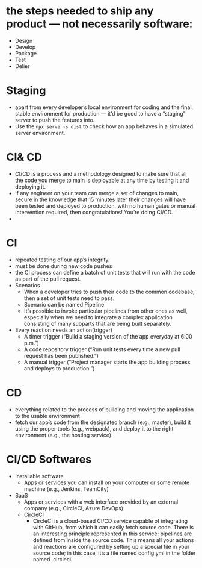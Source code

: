 # the steps needed to ship any product — not necessarily software:

-   Design
-   Develop
-   Package
-   Test
-   Delier

# Staging

-   apart from every developer’s local environment for coding and the final, stable environment for production — it’d be good to have a “staging” server to push the features into.
-   Use the `npx serve -s dist` to check how an app behaves in a simulated server environment.

# CI& CD

-   CI/CD is a process and a methodology designed to make sure that all the code you merge to main is deployable at any time by testing it and deploying it.
-   If any engineer on your team can merge a set of changes to main, secure in the knowledge that 15 minutes later their changes will have been tested and deployed to production, with no human gates or manual intervention required, then congratulations! You’re doing CI/CD.
-

# CI

-   repeated testing of our app’s integrity.
-   must be done during new code pushes
-   the CI process can define a batch of unit tests that will run with the code as part of the pull request.
-   Scenarios
    -   When a developer tries to push their code to the common codebase, then a set of unit tests need to pass.
    -   Scenario can be named Pipeline
    -   It’s possible to invoke particular pipelines from other ones as well, especially when we need to integrate a complex application consisting of many subparts that are being built separately.
-   Every reaction needs an action(trigger)
    -   A timer trigger (“Build a staging version of the app everyday at 6:00 p.m.”)
    -   A code repository trigger (“Run unit tests every time a new pull request has been published.”)
    -   A manual trigger (“Project manager starts the app building process and deploys to production.”)

# CD

-   everything related to the process of building and moving the application to the usable environment
-   fetch our app’s code from the designated branch (e.g., master), build it using the proper tools (e.g., webpack), and deploy it to the right environment (e.g., the hosting service).

# CI/CD Softwares

-   Installable software
    -   Apps or services you can install on your computer or some remote machine (e.g., Jenkins, TeamCity)
-   SaaS
    -   Apps or services with a web interface provided by an external company (e.g., CircleCI, Azure DevOps)
    -   CircleCI
        -   CircleCI is a cloud-based CI/CD service capable of integrating with GitHub, from which it can easily fetch source code. There is an interesting principle represented in this service: pipelines are defined from inside the source code. This means all your actions and reactions are configured by setting up a special file in your source code; in this case, it’s a file named config.yml in the folder named .circleci.
